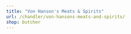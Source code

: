 ```yaml
---
title: "Von Hanson's Meats & Spirits"
url: /chandler/von-hansons-meats-and-spirits/
shop: butcher
---
```

